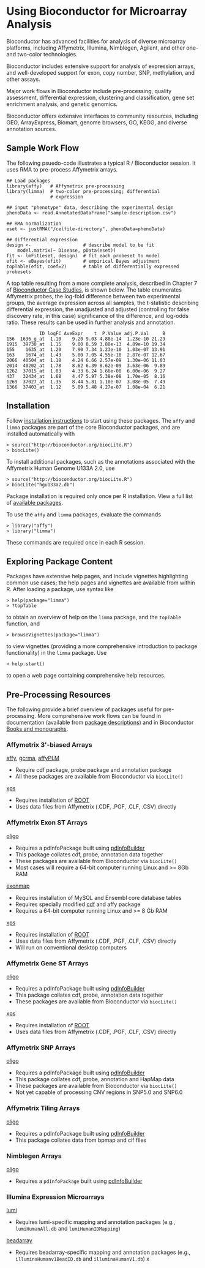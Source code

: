 Using Bioconductor for Microarray Analysis
==========================================

Bioconductor has advanced facilities for analysis of diverse
microarray platforms, including Affymetrix, Illumina, Nimblegen,
Agilent, and other one- and two-color technologies. 

Bioconductor includes extensive support for analysis of expression
arrays, and well-developed support for exon, copy number, SNP,
methylation, and other assays.

Major work flows in Bioconductor include pre-processing, quality
assessment, differential expression, clustering and classification,
gene set enrichment analysis, and genetic genomics.

Bioconductor offers extensive interfaces to community resources,
including GEO, ArrayExpress, Biomart, genome browsers, GO, KEGG, and
diverse annotation sources.

## Sample Work Flow ##

The following psuedo-code illustrates a typical R / Bioconductor
session. It uses RMA to pre-process Affymetrix arrays. 

    ## Load packages
    library(affy)   # Affymetrix pre-processing
    library(limma)  # two-color pre-processing; differential
                    # expression
                    
    ## input "phenotype" data, describing the experimental design
    phenoData <- read.AnnotatedDataFrame("sample-description.csv")
    
    ## RMA normalization
    eset <- justRMA("/celfile-directory", phenoData=phenoData)
    
    ## differential expression
    design <-                   # describe model to be fit
        model.matrix(~ Disease, pData(eset))
    fit <- lmFit(eset, design)  # fit each probeset to model
    efit <- eBayes(efit)        # empirical Bayes adjustment
    topTable(efit, coef=2)      # table of differentially expressed probesets
    
A top table resulting from a more complete analysis, described in
Chapter 7 of [Bioconductor Case Studies](/help/bioconductor-books/),
is shown below. The table enumerates Affymetrix probes, the log-fold
difference between two experimental groups, the average expression
across all samples, the t-statistic describing differential
expression, the unadjusted and adjusted (controlling for false
discovery rate, in this case) significance of the difference, and
log-odds ratio. These results can be used in further analysis and
annotation.

                ID logFC AveExpr    t  P.Value adj.P.Val     B
    156  1636_g_at  1.10    9.20 9.03 4.88e-14  1.23e-10 21.29
    1915  39730_at  1.15    9.00 8.59 3.88e-13  4.89e-10 19.34
    155    1635_at  1.20    7.90 7.34 1.23e-10  1.03e-07 13.91
    163    1674_at  1.43    5.00 7.05 4.55e-10  2.87e-07 12.67
    2066  40504_at  1.18    4.24 6.66 2.57e-09  1.30e-06 11.03
    2014  40202_at  1.78    8.62 6.39 8.62e-09  3.63e-06  9.89
    1262  37015_at  1.03    4.33 6.24 1.66e-08  6.00e-06  9.27
    437   32434_at  1.68    4.47 5.97 5.38e-08  1.70e-05  8.16
    1269  37027_at  1.35    8.44 5.81 1.10e-07  3.08e-05  7.49
    1366  37403_at  1.12    5.09 5.48 4.27e-07  1.08e-04  6.21
   

## Installation ##

Follow [installation instructions]("/install/"") to start using these
packages.  The <code>affy</code> and <code>limma</code> packages are
part of the core Bioconductor packages, and are installed
automatically with

    > source("http://bioconductor.org/biocLite.R")
    > biocLite()

To install additional packages, such as the annotations associated
with the Affymetrix Human Genome U133A 2.0, use

    > source("http://bioconductor.org/biocLite.R")
    > biocLite("hgu133a2.db")

Package installation is required only once per R installation. View a
full list of
[available packages](http://bioconductor.org/packages/release/Software.html).

To use the <code>affy</code> and <code>limma</code> packages, evaluate
the commands

    > library("affy")
    > library("limma")

These commands are required once in each R session.

## Exploring Package Content ##

Packages have extensive help pages, and include vignettes highlighting
common use cases; the help pages and vignettes are available from
within R. After loading a package, use syntax like

    > help(package="limma")
    > ?topTable

to obtain an overview of help on the <code>limma</code> package,
and the <code>topTable</code> function, and

    > browseVignettes(package="limma")

to view vignettes (providing a more comprehensive introduction to
package functionality) in the <code>limma</code> package. Use

    > help.start()

to open a web page containing comprehensive help resources.

## Pre-Processing Resources ##

The following provide a brief overview of packages useful for
pre-processing. More comprehensive work flows can be found in
documentation (available from
[package descriptions](http://bioconductor.org/packages/release/Software.html))
and in Bioconductor [Books and monographs](/help/bioconductor-books/).

### Affymetrix 3'-biased Arrays ###

[affy](http://bioconductor.org/packages/release/bioc/html/affy.html),
[gcrma](http://bioconductor.org/packages/release/bioc/html/gcrma.html),
[affyPLM](http://bioconductor.org/packages/release/bioc/html/affyPLM.html)

* Require cdf package, probe package and annotation package
* All these packages are available from Bioconductor via
  <code>biocLite()</code>

[xps](http://bioconductor.org/packages/release/bioc/html/xps.html)

* Requires installation of [ROOT](http://root.cern.ch/)
* Uses data files from Affymetrix (.CDF, .PGF, .CLF, .CSV) directly

### Affymetrix Exon ST Arrays ###

[oligo](http://bioconductor.org/packages/release/bioc/html/oligo.html)

* Requires a pdInfoPackage built using
  [pdInfoBuilder](http://bioconductor.org/packages/release/bioc/html/pdInfoBuilder.html)
* This package collates cdf, probe, annotation data together
* These packages are available from Bioconductor via <code>biocLite()</code>
* Most cases will require a 64-bit computer running Linux and &gt;= 8Gb RAM

[exonmap](http://bioconductor.org/packages/release/bioc/html/exonmap.html)

* Requires installation of MySQL and Ensembl core database tables
* Requires specially modified
  [cdf](http://xmap.picr.man.ac.uk/download/) and affy package
* Requires a 64-bit computer running Linux and &gt;= 8 Gb RAM

[xps](http://bioconductor.org/packages/release/bioc/html/xps.html)

* Requires installation of [ROOT](http://root.cern.ch/)
* Uses data files from Affymetrix (.CDF, .PGF, .CLF, .CSV) directly
* Will run on conventional desktop computers

### Affymetrix Gene ST Arrays ###

[oligo](http://bioconductor.org/packages/release/bioc/html/oligo.html)

* Requires a pdInfoPackage built using
  [pdInfoBuilder](http://bioconductor.org/packages/release/bioc/html/pdInfoBuilder.html)
* This package collates cdf, probe, annotation data together
* These packages are available from Bioconductor via
  <code>biocLite()</code>

[xps](http://bioconductor.org/packages/release/bioc/html/xps.html)

* Requires installation of [ROOT](http://root.cern.ch/)
* Uses data files from Affymetrix (.CDF, .PGF, .CLF, .CSV) directly

### Affymetrix SNP Arrays ###

[oligo](http://bioconductor.org/packages/release/bioc/html/oligo.html)

* Requires a pdInfoPackage built using
  [pdInfoBuilder](http://bioconductor.org/packages/release/bioc/html/pdInfoBuilder.html)
* This package collates cdf, probe, annotation and HapMap data
* These packages are available from Bioconductor via
  <code>biocLite()</code>
* Not yet capable of processing CNV regions in SNP5.0 and SNP6.0 </ul>

### Affymetrix Tiling Arrays ###

[oligo](http://bioconductor.org/packages/release/bioc/html/oligo.html)

* Requires a pdInfoPackage built using
  [pdInfoBuilder](http://bioconductor.org/packages/release/bioc/html/pdInfoBuilder.html)
* This package collates data from bpmap and cif files

### Nimblegen Arrays ###

[oligo](http://bioconductor.org/packages/release/bioc/html/oligo.html)

* Requires a <code>pdInfoPackage</code> built using
  [pdInfoBuilder](http://bioconductor.org/packages/release/bioc/html/pdInfoBuilder.html)

### Illumina Expression Microarrays ###

[lumi](http://bioconductor.org/packages/release/bioc/html/lumi.html)

* Requires lumi-specific mapping and annotation packages (e.g.,
  <code>lumiHumanAll.db</code> and <code>lumiHumanIDMapping</code>)

[beadarray](http://bioconductor.org/packages/release/bioc/html/beadarray.html)

* Requires beadarray-specific mapping and annotation packages (e.g.,
  <code>illuminaHumanv1BeadID.db</code> and <code>illuminaHumanV1.db</code>)
x
